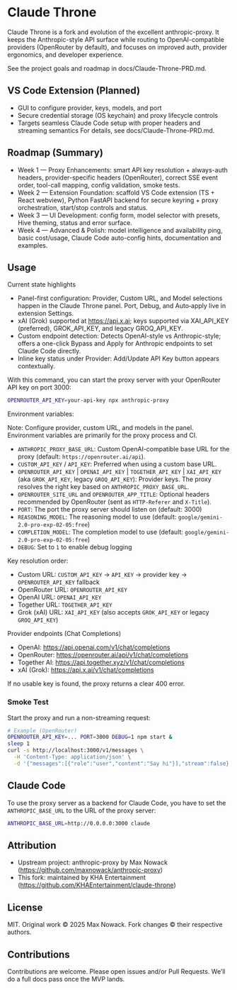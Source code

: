 # Claude Throne

Claude Throne is a fork and evolution of the excellent anthropic-proxy. It keeps the Anthropic-style API surface while routing to OpenAI-compatible providers (OpenRouter by default), and focuses on improved auth, provider ergonomics, and developer experience.

See the project goals and roadmap in docs/Claude-Throne-PRD.md.

## VS Code Extension (Planned)
- GUI to configure provider, keys, models, and port
- Secure credential storage (OS keychain) and proxy lifecycle controls
- Targets seamless Claude Code setup with proper headers and streaming semantics
For details, see docs/Claude-Throne-PRD.md.

## Roadmap (Summary)
- Week 1 — Proxy Enhancements: smart API key resolution + always-auth headers, provider-specific headers (OpenRouter), correct SSE event order, tool-call mapping, config validation, smoke tests.
- Week 2 — Extension Foundation: scaffold VS Code extension (TS + React webview), Python FastAPI backend for secure keyring + proxy orchestration, start/stop controls and status.
- Week 3 — UI Development: config form, model selector with presets, Hive theming, status and error surface.
- Week 4 — Advanced & Polish: model intelligence and availability ping, basic cost/usage, Claude Code auto-config hints, documentation and examples.

## Usage

Current state highlights
- Panel-first configuration: Provider, Custom URL, and Model selections happen in the Claude Throne panel. Port, Debug, and Auto‑apply live in extension Settings.
- xAI (Grok) supported at https://api.x.ai; keys supported via XAI_API_KEY (preferred), GROK_API_KEY, and legacy GROQ_API_KEY.
- Custom endpoint detection: Detects OpenAI-style vs Anthropic-style; offers a one-click Bypass and Apply for Anthropic endpoints to set Claude Code directly.
- Inline key status under Provider: Add/Update API Key button appears contextually.

With this command, you can start the proxy server with your OpenRouter API key on port 3000:

```bash
OPENROUTER_API_KEY=your-api-key npx anthropic-proxy
```

Environment variables:

Note: Configure provider, custom URL, and models in the panel. Environment variables are primarily for the proxy process and CI.

- `ANTHROPIC_PROXY_BASE_URL`: Custom OpenAI-compatible base URL for the proxy (default: `https://openrouter.ai/api`).
- `CUSTOM_API_KEY` / `API_KEY`: Preferred when using a custom base URL.
- `OPENROUTER_API_KEY` | `OPENAI_API_KEY` | `TOGETHER_API_KEY` | `XAI_API_KEY` (aka `GROK_API_KEY`, legacy `GROQ_API_KEY`): Provider keys. The proxy resolves the right key based on `ANTHROPIC_PROXY_BASE_URL`.
- `OPENROUTER_SITE_URL` and `OPENROUTER_APP_TITLE`: Optional headers recommended by OpenRouter (sent as `HTTP-Referer` and `X-Title`).
- `PORT`: The port the proxy server should listen on (default: 3000)
- `REASONING_MODEL`: The reasoning model to use (default: `google/gemini-2.0-pro-exp-02-05:free`)
- `COMPLETION_MODEL`: The completion model to use (default: `google/gemini-2.0-pro-exp-02-05:free`)
- `DEBUG`: Set to `1` to enable debug logging

Key resolution order:

- Custom URL: `CUSTOM_API_KEY` → `API_KEY` → provider key → `OPENROUTER_API_KEY` fallback
- OpenRouter URL: `OPENROUTER_API_KEY`
- OpenAI URL: `OPENAI_API_KEY`
- Together URL: `TOGETHER_API_KEY`
- Grok (xAI) URL: `XAI_API_KEY` (also accepts `GROK_API_KEY` or legacy `GROQ_API_KEY`)

Provider endpoints (Chat Completions)
- OpenAI: https://api.openai.com/v1/chat/completions
- OpenRouter: https://openrouter.ai/api/v1/chat/completions
- Together AI: https://api.together.xyz/v1/chat/completions
- xAI (Grok): https://api.x.ai/v1/chat/completions

If no usable key is found, the proxy returns a clear 400 error.

### Smoke Test

Start the proxy and run a non-streaming request:

```bash
# Example (OpenRouter)
OPENROUTER_API_KEY=... PORT=3000 DEBUG=1 npm start &
sleep 1
curl -s http://localhost:3000/v1/messages \
  -H 'Content-Type: application/json' \
  -d '{"messages":[{"role":"user","content":"Say hi"}],"stream":false}' | jq .
```

## Claude Code

To use the proxy server as a backend for Claude Code, you have to set the `ANTHROPIC_BASE_URL` to the URL of the proxy server:

```bash
ANTHROPIC_BASE_URL=http://0.0.0.0:3000 claude
```

## Attribution
- Upstream project: anthropic-proxy by Max Nowack (https://github.com/maxnowack/anthropic-proxy)
- This fork: maintained by KHA Entertainment (https://github.com/KHAEntertainment/claude-throne)

## License
MIT. Original work © 2025 Max Nowack. Fork changes © their respective authors.

## Contributions
Contributions are welcome. Please open issues and/or Pull Requests. We’ll do a full docs pass once the MVP lands.
